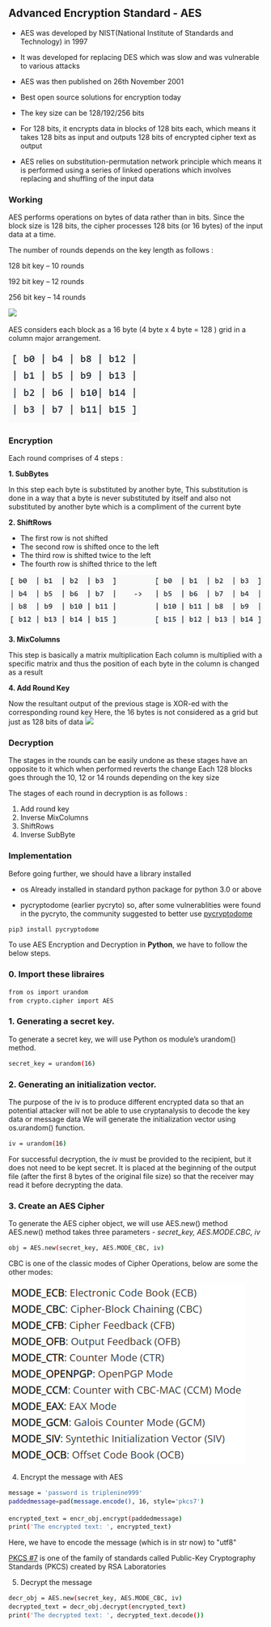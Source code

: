
## Advanced Encryption Standard - AES
- AES was developed by NIST(National Institute of Standards and Technology) in 1997
- It was developed for replacing DES which was slow and was vulnerable to various attacks
- AES was then published on 26th November 2001
- Best open source solutions for encryption today
- The key size can be 128/192/256 bits

- For 128 bits, it encrypts data in blocks of 128 bits each, which means it takes 128 bits as input and outputs 128 bits of encrypted cipher text as output

- AES relies on substitution-permutation network principle which means it is performed using a series of linked operations which involves replacing and shuffling of the input data

### Working
AES performs operations on bytes of data rather than in bits.
Since the block size is 128 bits, the cipher processes 128 bits (or 16 bytes) of the input data at a time.

The number of rounds depends on the key length as follows :

128 bit key – 10 rounds

192 bit key – 12 rounds

256 bit key – 14 rounds

![](https://media.geeksforgeeks.org/wp-content/uploads/20210729145308/aes.png)

AES considers each block as a 16 byte (4 byte x 4 byte = 128 ) grid in a column major arrangement.

![](https://raw.githubusercontent.com/Accession79/crypto-AES/main/images/AES.png)

### Encryption
Each round comprises of 4 steps :

**1. SubBytes**

In this step each byte is substituted by another byte,
This substitution is done in a way that a byte is never substituted by itself and also not substituted by another byte which is a compliment of the current byte

**2. ShiftRows**

- The first row is not shifted
- The second row is shifted once to the left
- The third row is shifted twice to the left
- The fourth row is shifted thrice to the left

![](https://raw.githubusercontent.com/Accession79/crypto-AES/main/images/AES%202.png)

**3. MixColumns**

This step is basically a matrix multiplication
Each column is multiplied with a specific matrix and thus the position of each byte in the column is changed as a result


**4. Add Round Key**

Now the resultant output of the previous stage is XOR-ed with the corresponding round key
Here, the 16 bytes is not considered as a grid but just as 128 bits of data
![](https://media.geeksforgeeks.org/wp-content/uploads/20210729155115/aesfull.png)


### Decryption

The stages in the rounds can be easily undone as these stages have an opposite to it which when performed reverts the change
Each 128 blocks goes through the 10, 12 or 14 rounds depending on the key size

The stages of each round in decryption is as follows :

1. Add round key
2. Inverse MixColumns
3. ShiftRows
4. Inverse SubByte


### Implementation

Before going further, we should have a library installed
- os
Already installed in standard python package for python 3.0 or above

- pycryptodome (earlier pycryto)
so, after some vulnerablities were found in the pycryto, the community  suggested to better use [pycryptodome](https://blog.sqreen.com/stop-using-pycrypto-use-pycryptodome/)

```bash
pip3 install pycryptodome
```

To use AES Encryption and Decryption in **Python**, we have to follow the below steps.

### 0. Import these libraires

```bash
from os import urandom
from crypto.cipher import AES
```

### 1. Generating a secret key.

To generate a secret key, we will use Python os module’s urandom() method.

```bash
secret_key = urandom(16)
```


### 2. Generating an initialization vector.

The purpose of the iv is to produce different encrypted data so that an potential attacker will not be able to use cryptanalysis to decode the key data or message data
We will generate the initialization vector using os.urandom() function.

```bash
iv = urandom(16)
```
For successful decryption, the iv must be provided to the recipient, but it does not need to be kept secret.
It is placed at the beginning of the output file (after the first 8 bytes of the original file size) so that the receiver may read it before decrypting the data.

### 3. Create an AES Cipher
To generate the AES cipher object, we will use AES.new() method
AES.new() method takes three parameters - *secret_key, AES.MODE.CBC, iv*

```bash
obj = AES.new(secret_key, AES.MODE_CBC, iv)
```

CBC is one of the classic modes of Cipher Operations, below are some the other modes:

![](https://raw.githubusercontent.com/Accession79/crypto-AES/main/images/AES%203.png)

4. Encrypt the message with AES

```bash
message = 'password is triplenine999'
paddedmessage=pad(message.encode(), 16, style='pkcs7')

encrypted_text = encr_obj.encrypt(paddedmessage)
print('The encrypted text: ', encrypted_text)
```

Here, we have to encode the message (which is in str now) to "utf8"

[PKCS #7](https://en.wikipedia.org/wiki/PKCS_7) is one of the family of standards called Public-Key Cryptography Standards (PKCS) created by RSA Laboratories

5. Decrypt the message

```bash
decr_obj = AES.new(secret_key, AES.MODE_CBC, iv)
decrypted_text = decr_obj.decrypt(encrypted_text)
print('The decrypted text: ', decrypted_text.decode())
```

